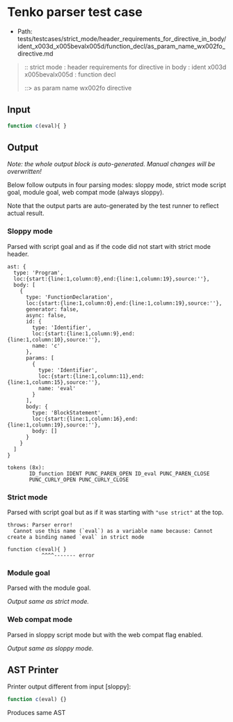 # Tenko parser test case

- Path: tests/testcases/strict_mode/header_requirements_for_directive_in_body/ident_x003d_x005bevalx005d/function_decl/as_param_name_wx002fo_directive.md

> :: strict mode : header requirements for directive in body : ident x003d x005bevalx005d : function decl
>
> ::> as param name wx002fo directive

## Input

`````js
function c(eval){ }
`````

## Output

_Note: the whole output block is auto-generated. Manual changes will be overwritten!_

Below follow outputs in four parsing modes: sloppy mode, strict mode script goal, module goal, web compat mode (always sloppy).

Note that the output parts are auto-generated by the test runner to reflect actual result.

### Sloppy mode

Parsed with script goal and as if the code did not start with strict mode header.

`````
ast: {
  type: 'Program',
  loc:{start:{line:1,column:0},end:{line:1,column:19},source:''},
  body: [
    {
      type: 'FunctionDeclaration',
      loc:{start:{line:1,column:0},end:{line:1,column:19},source:''},
      generator: false,
      async: false,
      id: {
        type: 'Identifier',
        loc:{start:{line:1,column:9},end:{line:1,column:10},source:''},
        name: 'c'
      },
      params: [
        {
          type: 'Identifier',
          loc:{start:{line:1,column:11},end:{line:1,column:15},source:''},
          name: 'eval'
        }
      ],
      body: {
        type: 'BlockStatement',
        loc:{start:{line:1,column:16},end:{line:1,column:19},source:''},
        body: []
      }
    }
  ]
}

tokens (8x):
       ID_function IDENT PUNC_PAREN_OPEN ID_eval PUNC_PAREN_CLOSE
       PUNC_CURLY_OPEN PUNC_CURLY_CLOSE
`````

### Strict mode

Parsed with script goal but as if it was starting with `"use strict"` at the top.

`````
throws: Parser error!
  Cannot use this name (`eval`) as a variable name because: Cannot create a binding named `eval` in strict mode

function c(eval){ }
           ^^^^------- error
`````


### Module goal

Parsed with the module goal.

_Output same as strict mode._

### Web compat mode

Parsed in sloppy script mode but with the web compat flag enabled.

_Output same as sloppy mode._

## AST Printer

Printer output different from input [sloppy]:

````js
function c(eval) {}
````

Produces same AST

